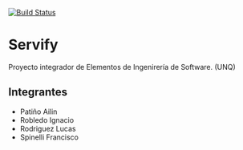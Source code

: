 [![Build Status](https://travis-ci.org/FennemaRL/Servify.svg?branch=master)](https://travis-ci.org/FennemaRL/Servify)

# Servify
Proyecto integrador de Elementos de Ingenirería de Software. (UNQ)



## Integrantes 
- Patiño Ailin
- Robledo Ignacio
- Rodriguez Lucas
- Spinelli Francisco
